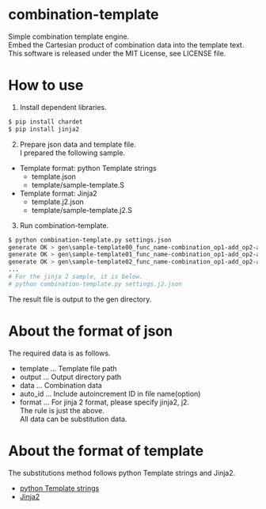 # combination-template
Simple combination template engine.  
Embed the Cartesian product of combination data into the template text.  
This software is released under the MIT License, see LICENSE file.

# How to use

1. Install dependent libraries.  
```sh
$ pip install chardet
$ pip install jinja2
```

2. Prepare json data and template file.  
I prepared the following sample.  
* Template format: python Template strings  
  - template.json  
  - template/sample-template.S
* Template format: Jinja2  
  - template.j2.json  
  - template/sample-template.j2.S

3. Run combination-template.  
```sh
$ python combination-template.py settings.json
generate OK > gen\sample-template00_func_name-combination_op1-add_op2-add_op3-add.S
generate OK > gen\sample-template01_func_name-combination_op1-add_op2-add_op3-sub.S
generate OK > gen\sample-template02_func_name-combination_op1-add_op2-add_op3-mul.S
...
# For the jinja 2 sample, it is below.
# python combination-template.py settings.j2.json
```

The result file is output to the gen directory.

# About the format of json
The required data is as follows.  
- template ... Template file path  
- output ... Output directory path  
- data ... Combination data  
- auto_id ... Include autoincrement ID in file name(option)  
- format ... For jinja 2 format, please specify jinja2, j2.  
The rule is just the above.  
All data can be substitution data.

# About the format of template
The substitutions method follows python Template strings and Jinja2.  

- [python Template strings](https://docs.python.org/3/library/string.html#template-strings)
- [Jinja2](http://jinja.pocoo.org/)

